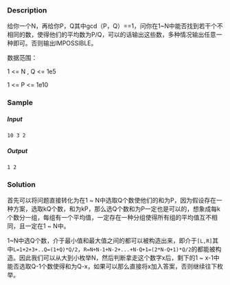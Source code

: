 ### Description

给你一个N，再给你P，Q其中gcd（P，Q）==1，问你在1~N中能否找到若干个不相同的数，使得他们的平均数为P/Q，可以的话输出这些数，多种情况输出任意一种即可。否则输出IMPOSSIBLE。

数据范围：

1 <= N , Q <= 1e5

1 <= P <= 1e10

### Sample

##### Input

```
10 3 2
```

##### Output

```
1 2
```

### Solution

首先可以将问题直接转化为在1 ~ N中选取Q个数使他们的和为P，因为假设存在一种方案，选取kQ个数，和为kP，那么选Q个数和为P一定也是可以的，想象成每k个数分一组，每组有一个平均值，一定存在一种分组使得所有组的平均值互不相同，且一定在1 ~ N中。

1~N中选Q个数，介于最小值和最大值之间的都可以被构造出来，即介于`[L,R]`其中`L=1+2+3+..Q=(1+Q)*Q/2`，`R=N+N-1+N-2+...+N-Q+1=(2*N-Q+1)*Q/2`的都能被构造。因此我们可以从大到小枚举N，然后判断拿走这个数字x后，剩下的1 ~ x-1中能否选取Q-1个数使得和为Q-x，如果可以那么直接将x加入答案，否则继续往下枚举。
